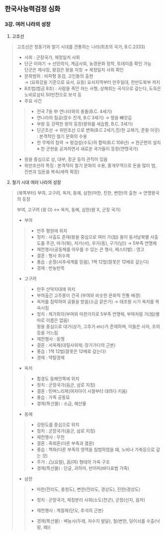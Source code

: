 ## 한국사능력검정 심화 

### 3강. 여러 나라의 성장 

1. 고조선

> 고조선은 청동기와 철기 시대를 관통하는 나라(최초의 국가, B.C.2333)
>
> - 사회 : 군장국가, 제정일치 사회
> - 단군 이야기 → 선민의식, 계급사회, 농경문화 정착, 토테미즘 확인 가능<br>단군은 제사장, 왕검은 왕을 지칭 → 제정일치 사회 확인 
> - 문화범위 : 비파형 동검, 고인돌의 출현<br> → (요화강을 기준으로 요서, 요동)  요서지역부터 만주일대, 한반도북부 까지 
> - 8조법(범금 8조) : 사람을 죽인 자는 사형, 상해죄는 곡식으로 갚는다, 도둑은 노비로삼되 50만전으로 보석 등 
> - 주요 사건
>
> > * 전국 7웅 中 연나라와의 충돌(B.C. 4세기)
> > * 연나라의 침공(장수 진개, B.C 3세기) → 땅을 뺴앗김
> > * 부왕 등 강력한 왕의 등장(왕위를 세습함, B.C. 3세기)
> > * 단군조선 → 위만조선 으로 변화(B.C 2세기,진/한 교체기, 준왕 아웃) : 본격적인 철기 문화의 수용 
> > * 한 무제의 침략 → 왕검성(수도)의 함락(B.C 108년)  → 한군현의 설치 <br>※ 한 군현을 공겨하면서 새로운 국가들이 등장(연맹국가)
>
> - 왕을 중심으로 상, 대부, 장군 등의 관직이 있음 
> - 위만조선의 특징 : 본격적이 철기 문화의 수용, 중개무역으로 돈을 많이 범, 진번과 임둔을 복속(세력 확장)

2. 철기 시대 여러 나라의 성장

> (북쪽부터) 부여, 고구려, 옥저, 동예, 삼한(마한, 진한, 변한)의 출현 → 연맹왕국의 등장
>
> 부여, 고구려 (왕 O) ↔ 옥저, 동예, 삼한(왕 X, 군장 국가) 
>
> - 부여 
>
> > * 만주 평원에 위치 
> > *  정치 : 사출도 존재(왕을 중심으로 여러 가(加) 들이 동서남북별 사출도를 주관, 마가(북), 저가(서), 우가(동), 구가(남)) → 5부족 연맹체 
> > * 제천행사(공동체를 아우를 수 있는 큰 행사, 페스티벌) : 영고 
> > * 결혼 : 형사 취수제
> > * 풍습 : 순장(사후세계를 믿음), 1책 12법(잘못은 12배로 갚는다)
> > * 경제 : 반농반목 
>
> - 고구려
>
> > * 만주 산악지대에 위치 
> > * 부여출긴 고주몽이 건국 (부여와 비슷한 문화적 전통 배경)
> > * 옥저를 침략하여 공물을 받음(소금 같은거) → 태조왕 시기 옥저를 복속시킴 
> > * 정치 : 제가회의(부여와 마찬가지로 5부족 연맹체, 부여처럼 가(加)별 따로 이름은 없음)<br>왕을 중심으로 대가(상가, 고추가 etc)가 존재하며, 이들은 사자, 조의 등을 거느림 
> > * 제천행사 : 동맹
> > * 결혼 : 서옥제(대릴사위제; 장가가다의 근본) 
> > * 풍습 : 1책 12법(잘못은 12배로 갚는다)
> > * 경제 : 약탈경제
>
> - 옥저 
>
> > * 함경도 동해안쪽에 위치 
> > * 정치 : 군장국가(음군, 삼로 지칭)
> > * 결혼 : 민며느리제(여자아이 시절부터 데려다 키움)
> > * 풍습 : 가족 공동묘
> > * 경제(특산물) : 소금, 해산물 
>
> - 동예
>
> > * 강원도를 중심으로 위치 
> > * 정치 : 군장국가(음군, 삼로 지칭)
> > * 제천행사 : 무천 
> > * 결혼 : 족외혼(다른 부족과 결혼)
> > * 풍습 : 책화(다른 부족의 영역을 침범하였을 떄, 노비나 가축등으로 갚는 것)
> > * 주거 : 凸(요철), 呂(여) 형태의 가옥 구조
> > * 경제(특산물) : 단궁, 과하마, 반어피(바다표범 가죽)
>
> - 삼한 
>
> > * 마한(전라도, 충청도), 변한(전라도, 경상도), 진한(경상도)
> >
> > * 정치 : 군장국가, 제정분리 사회(소도(천군), 군장(신지, 읍차)
> >
> > * 제천행사 : 계절제(단오, 추석의 근본)
> >
> > * 경제(특산물) : 벼농사(두레, 저수지 발달), 철(변한, 덩이쇠를 수출(낙랑, 왜))
> >
> >   

